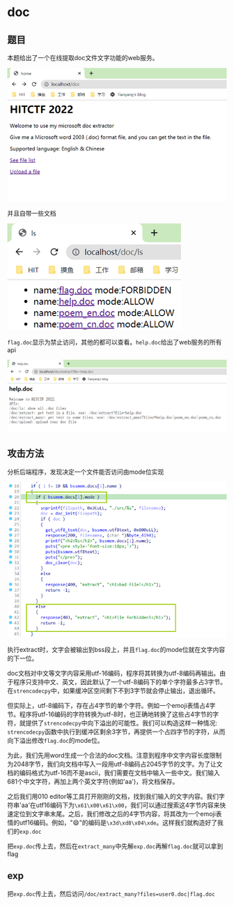 # doc

## 题目

本题给出了一个在线提取doc文件文字功能的web服务。

![1](pics/1.png)

并且自带一些文档

![2](pics/2.png)

`flag.doc`显示为禁止访问，其他的都可以查看。`help.doc`给出了web服务的所有api


![3](pics/3.png)

## 攻击方法

分析后端程序，发现决定一个文件能否访问由mode位实现

![4](pics/4.png)

执行extract时，文字会被输出到bss段上，并且`flag.doc`的mode位就在文字内容的下一位。

doc文档对中文等文字内容采用utf-16编码，程序将其转换为utf-8编码再输出。由于程序只支持中文、英文，因此默认了一个utf-8编码下的单个字符最多占3字节。在`strencodecpy`中，如果缓冲区空间剩下不到3字节就会停止输出，退出循环。

但实际上，utf-8编码下，存在占4字节的单个字符。例如一个emoji表情占4字节。程序将utf-16编码的字符转换为utf-8时，也正确地转换了这些占4字节的字符，就提供了`strencodecpy`中向下溢出的可能性。我们可以构造这样一种情况: `strencodecpy`函数中执行到缓冲区剩余3字节，再提供一个占四字节的字符，从而向下溢出修改`flag.doc`的mode位。

为此，我们先用word生成一个合法的doc文档。注意到程序中文字内容长度限制为2048字节，我们向文档中写入一段用utf-8编码占2045字节的文字。为了让文档的编码格式为utf-16而不是ascii，我们需要在文档中输入一些中文。我们输入681个中文字符，再加上两个英文字符(例如'aa')，将文档保存。

之后我们用010 editor等工具打开刚刚的文档，找到我们输入的文字内容。我们字符串'aa'在utf16编码下为`\x61\x00\x61\x00`，我们可以通过搜索这4字节内容来快速定位到文字串末尾。之后，我们修改之后的4字节内容，将其改为一个emoji表情的utf16编码。例如，"😄"的编码是`\x3d\xd8\x04\xde`。这样我们就构造好了我们的`exp.doc`

把`exp.doc`传上去，然后在`extract_many`中先解`exp.doc`再解`flag.doc`就可以拿到flag

## exp

把`exp.doc`传上去，然后访问`/doc/extract_many?files=user0.doc|flag.doc`
